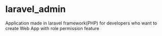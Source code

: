 # laravel_admin
Application made in laravel framework(PHP) for developers who want to create Web App with role permission feature
